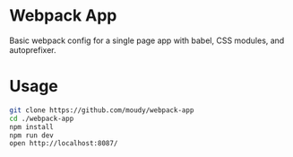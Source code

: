 # Webpack App

Basic webpack config for a single page app with babel, CSS modules, and autoprefixer.

# Usage

```sh
git clone https://github.com/moudy/webpack-app
cd ./webpack-app
npm install
npm run dev
open http://localhost:8087/
```
